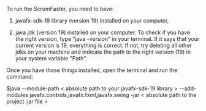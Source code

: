 To run the ScrumFaster, you need to have:

1) javafx-sdk-19 library (version 19) installed on your computer,

2) java jdk (version 19) installed on your computer. To check if you have the right version, type "java -version" in your terminal. If it says that your current version is 19, everything is correct. If not, try deleting all other jdks on your machine and indicate the path to the right version (19) in your system variable "Path".

Once you have those things installed, open the terminal and run the command:

$java --module-path < absolute path to your javafx-sdk-19 library > --add-modules javafx.controls,javafx.fxml,javafx.swing -jar < absolute path to the project .jar file >

